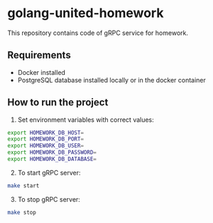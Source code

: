 # golang-united-homework
This repository contains code of gRPC service for homework.

## Requirements
- Docker installed
- PostgreSQL database installed locally or in the docker container

## How to run the project
1. Set environment variables with correct values:

```bash
export HOMEWORK_DB_HOST=
export HOMEWORK_DB_PORT=
export HOMEWORK_DB_USER=
export HOMEWORK_DB_PASSWORD=
export HOMEWORK_DB_DATABASE=
```

2. To start gRPC server:

```bash
make start
```

3. To stop gRPC server:

```bash
make stop
```
